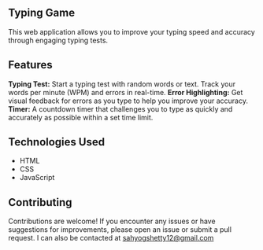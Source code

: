 ## Typing Game
This web application allows you to improve your typing speed and accuracy through engaging typing tests.

## Features
**Typing Test:** Start a typing test with random words or text. Track your words per minute (WPM) and errors in real-time.
**Error Highlighting:** Get visual feedback for errors as you type to help you improve your accuracy.
**Timer:** A countdown timer that challenges you to type as quickly and accurately as possible within a set time limit.

## Technologies Used
* HTML
* CSS
* JavaScript

## Contributing
Contributions are welcome! If you encounter any issues or have suggestions for improvements, please open an issue or submit a pull request.
I can also be contacted at sahyogshetty12@gmail.com
